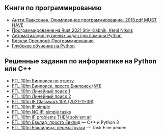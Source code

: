 ## Книги по программированию
- [Антти Лааксонен. Олимпиадное программирование. 2018.pdf MUST HAVE](../coding-files/Antti_Laaxonen_Olimpiadnoe_programmirovanie_2018.pdf)
- [Программирование на Rust 2021 Stiv Klabnik, Kerol Nikols](../coding-files/Programmirovanie_na_Rust_2021_Stiv_Klabnik_Kerol_Nikols.pdf)
- [Автоматизация рутинных задач при помощи Python](../coding-files/Автоматизация_рутинных_задач_при_помощи_Python_RUS.pdf)
- [Блэнди Орендорф Программирование](../coding-files/Блэнди_Орендорф_Программирование.pdf)
- [Глубокое обучение на Python](../coding-files/Глубокое_обучение_на_Python_(PDFDrive).pdf)

## Решенные задания по информатике на Python или C++
- [FTL 10fm Бинпоиск по ответу](../coding-files/FTL-10fm-Бинпоиск-по-ответу.zip)
- [FTL 10fm Бинпоиск, просто Бинпоиск (№1)](../coding-files/FTL-10fm-Бинпоиск-просто-Бинпоиск-(№1).zip)
- [FTL 10fm Линейный поиск 1](../coding-files/FTL-10fm-Линейный-поиск-1.zip)
- [FTL 10fm Линейный поиск 2](../coding-files/FTL-10fm-Линейный-поиск-2.zip)
- [FTL 10fm IF Classwork 10A (2021-11-09)](../coding-files/FTL-10fm-IF-Classwork-10A-(2021-11-09).zip)
- [FTL 10fm IF simple](../coding-files/FTL-10fm-IF-simple.zip)
- [FTL 10fm NO IF! simple tasks](../coding-files/FTL-10fm-NO-IF!-simple-tasks.zip)
- [FTL 10fm IF problems THEN solv'em all](../coding-files/FTL-10fm-IF-problems-THEN-solv'em-all.zip)
- [FTL 10fm Евклид, просто Евклид](../coding-files/FTL-10fm-Евклид-просто-Евклид.zip)<a> — C++ и Python 3</a>
- [FTL 10fm Евклидица: перезагрузка](../coding-files/FTL-10fm-Евклидица-перезагрузка.zip)<a> — Task E не решен</a>